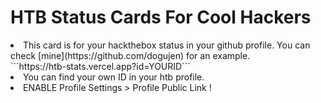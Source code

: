 <h1>HTB Status Cards For Cool Hackers</h1>
<li>This card is for your hackthebox status in your github profile. You can check [mine](https://github.com/dogujen) for an example. </li>
```https://htb-stats.vercel.app?id=YOURID```
<li>You can find your own ID in your htb profile.</li>
<li><a color="red"> ENABLE Profile Settings > Profile Public Link !</a></li>
